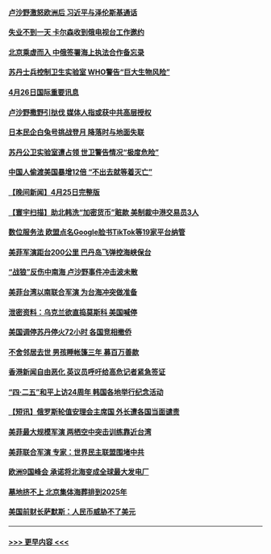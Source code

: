 #### [卢沙野激怒欧洲后 习近平与泽伦斯基通话](../pages/prog202/a103699382.md?t=04262143) 
#### [失业不到一天 卡尔森收到俄电视台工作邀约](../pages/prog202/a103699275.md?t=04262143) 
#### [北京乘虚而入 中俄签署海上执法合作备忘录](../pages/prog202/a103699266.md?t=04262143) 
#### [苏丹士兵控制卫生实验室 WHO警告“巨大生物风险”](../pages/prog202/a103699271.md?t=04262143) 
#### [4月26日国际重要讯息](../pages/prog202/a103699282.md?t=04262143) 
#### [卢沙野撒野引挞伐 媒体人指或获中共高层授权](../pages/prog202/a103699182.md?t=04262143) 
#### [日本民企白兔号挑战登月 降落时与地面失联](../pages/prog202/a103699201.md?t=04262143) 
#### [苏丹公卫实验室遭占领 世卫警告情况“极度危险”](../pages/prog202/a103699197.md?t=04262143) 
#### [中国人偷渡美国暴增12倍 “不出去就等着灭亡”](../pages/prog202/a103699140.md?t=04262143) 
#### [【晚间新闻】4月25日完整版](../pages/prog202/a103699036.md?t=04262143) 
#### [【寰宇扫描】助北韩洗“加密货币”赃款 美制裁中港交易员3人](../pages/prog202/a103699041.md?t=04262143) 
#### [数位服务法 欧盟点名Google脸书TikTok等19家平台纳管](../pages/prog202/a103699099.md?t=04262143) 
#### [美菲军演距台200公里 巴丹岛飞弹控海峡保台](../pages/prog202/a103699038.md?t=04262143) 
#### [“战狼”反伤中南海 卢沙野事件冲击波未散](../pages/prog202/a103699053.md?t=04262143) 
#### [美菲台湾以南联合军演 为台海冲突做准备](../pages/prog202/a103698923.md?t=04262143) 
#### [泄密资料：乌克兰欲直捣莫斯科 美国喊停](../pages/prog202/a103698922.md?t=04262143) 
#### [美国调停苏丹停火72小时 各国竞相撤侨](../pages/prog202/a103698920.md?t=04262143) 
#### [不舍邻居去世 男孩睡帐篷三年 募百万善款](../pages/prog202/a103698903.md?t=04262143) 
#### [香港新闻自由恶化 英议员呼吁给高危记者紧急签证](../pages/prog202/a103698834.md?t=04262143) 
#### [“四·二五”和平上访24周年 韩国各地举行纪念活动](../pages/prog202/a103698793.md?t=04262143) 
#### [【短讯】俄罗斯轮值安理会主席国 外长遭各国当面谴责](../pages/prog202/a103698792.md?t=04262143) 
#### [美菲最大规模军演 两栖空中突击训练靠近台湾](../pages/prog202/a103698790.md?t=04262143) 
#### [美菲联合军演 专家：世界民主联盟围堵中共](../pages/prog202/a103698801.md?t=04262143) 
#### [欧洲9国峰会 承诺将北海变成全球最大发电厂](../pages/prog202/a103698558.md?t=04262143) 
#### [墓地挤不上 北京集体海葬排到2025年](../pages/prog202/a103698572.md?t=04262143) 
#### [美国前财长萨默斯：人民币威胁不了美元](../pages/prog202/a103698583.md?t=04262143) 

----
#### [ >>> 更早内容 <<< ](../indexes/prog202-earlier.md)
